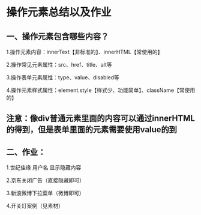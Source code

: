 # 操作元素总结以及作业

## 一、操作元素包含哪些内容？

1.操作元素内容：innerText【非标准的】、innerHTML【常使用的】

2.操作常见元素属性：src、href、title、alt等

3.操作表单元素属性：type、value、disabled等

4.操作元素样式属性：element.style【样式少、功能简单】、className【常使用的】

## 注意：像div普通元素里面的内容可以通过innerHTML的得到，但是表单里面的元素需要使用value的到

## 二、作业：

1.世纪佳缘 用户名 显示隐藏内容

2.京东关闭广告（直接隐藏即可）

3.新浪微博下拉菜单（微博即可）

4.开关灯案例（见素材）